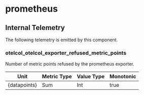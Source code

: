[comment]: <> (Code generated by mdatagen. DO NOT EDIT.)

# prometheus

## Internal Telemetry

The following telemetry is emitted by this component.

### otelcol_otelcol_exporter_refused_metric_points

Number of metric points refused by the prometheus exporter.

| Unit | Metric Type | Value Type | Monotonic |
| ---- | ----------- | ---------- | --------- |
| {datapoints} | Sum | Int | true |
